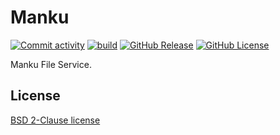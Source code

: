 # Manku

[![Commit activity](https://img.shields.io/github/commit-activity/m/lindsuen/manku?style=flat-square)](https://github.com/lindsuen/manku/graphs/commit-activity)
[![build](https://img.shields.io/github/actions/workflow/status/lindsuen/manku/build.yml?branch=master&style=flat-square)](https://github.com/lindsuen/manku/actions/workflows/build.yml)
[![GitHub Release](https://img.shields.io/github/v/release/lindsuen/manku?style=flat-square)](https://github.com/lindsuen/manku/releases)
[![GitHub License](https://img.shields.io/github/license/lindsuen/manku?style=flat-square)](https://github.com/lindsuen/manku/blob/master/README.md)

Manku File Service.

## License

[BSD 2-Clause license](https://github.com/lindsuen/manku/blob/master/README.md)
